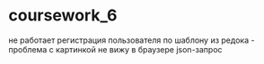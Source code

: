 # coursework_6
не работает регистрация пользователя по шаблону из редока - проблема с картинкой
не вижу в браузере json-запрос

